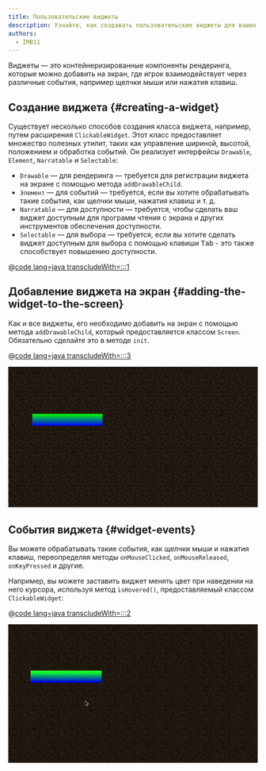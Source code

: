 ```yaml
---
title: Пользовательские виджеты
description: Узнайте, как создавать пользовательские виджеты для ваших экранов.
authors:
  - IMB11
---
```


Виджеты — это контейнеризированные компоненты рендеринга, которые можно добавить на экран, где игрок взаимодействует через различные события, например щелчки мыши или нажатия клавиш.

## Создание виджета {#creating-a-widget}

Существует несколько способов создания класса виджета, например, путем расширения `ClickableWidget`. Этот класс предоставляет множество полезных утилит, таких как управление шириной, высотой, положением и обработка событий. Он реализует интерфейсы `Drawable`, `Element`, `Narratable` и `Selectable`:

- `Drawable` — для рендеринга — требуется для регистрации виджета на экране с помощью метода `addDrawableChild`.
- `Элемент` — для событий — требуется, если вы хотите обрабатывать такие события, как щелчки мыши, нажатия клавиш и т. д.
- `Narratable` — для доступности — требуется, чтобы сделать ваш виджет доступным для программ чтения с экрана и других инструментов обеспечения доступности.
- `Selectable` — для выбора — требуется, если вы хотите сделать виджет доступным для выбора с помощью клавиши <kbd>Tab</kbd> - это также способствует повышению доступности.

@[code lang=java transcludeWith=:::1](@/reference/latest/src/client/java/com/example/docs/rendering/screens/CustomWidget.java)

## Добавление виджета на экран {#adding-the-widget-to-the-screen}

Как и все виджеты, его необходимо добавить на экран с помощью метода `addDrawableChild`, который предоставляется классом `Screen`. Обязательно сделайте это в методе `init`.

@[code lang=java transcludeWith=:::3](@/reference/latest/src/client/java/com/example/docs/rendering/screens/CustomScreen.java)

![Пользовательский виджет на экране](/assets/develop/rendering/gui/custom-widget-example.png)

## События виджета {#widget-events}

Вы можете обрабатывать такие события, как щелчки мыши и нажатия клавиш, переопределяя методы `onMouseClicked`, `onMouseReleased`, `onKeyPressed` и другие.

Например, вы можете заставить виджет менять цвет при наведении на него курсора, используя метод `isHovered()`, предоставляемый классом `ClickableWidget`:

@[code lang=java transcludeWith=:::2](@/reference/latest/src/client/java/com/example/docs/rendering/screens/CustomWidget.java)

![Пример события наведения](/assets/develop/rendering/gui/custom-widget-events.webp)
